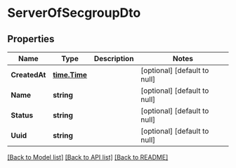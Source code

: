 # ServerOfSecgroupDto

## Properties
Name | Type | Description | Notes
------------ | ------------- | ------------- | -------------
**CreatedAt** | [**time.Time**](time.Time.md) |  | [optional] [default to null]
**Name** | **string** |  | [optional] [default to null]
**Status** | **string** |  | [optional] [default to null]
**Uuid** | **string** |  | [optional] [default to null]

[[Back to Model list]](../README.md#documentation-for-models) [[Back to API list]](../README.md#documentation-for-api-endpoints) [[Back to README]](../README.md)


